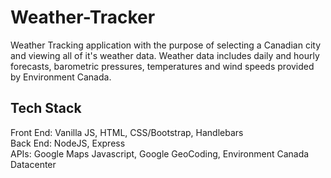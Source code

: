 # Weather-Tracker

Weather Tracking application with the purpose of selecting a Canadian city and viewing all of it's weather data. Weather data includes daily and hourly forecasts, barometric pressures, temperatures and wind speeds provided by Environment Canada.

## Tech Stack
Front End: Vanilla JS, HTML, CSS/Bootstrap, Handlebars  
Back End: NodeJS, Express  
APIs: Google Maps Javascript, Google GeoCoding, Environment Canada Datacenter    
